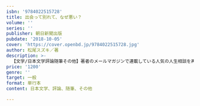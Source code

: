 ```yaml
---
isbn: '9784022515728'
title: 出会って別れて、なぜ悪い？
volume: ''
series: ''
publisher: 朝日新聞出版
pubdate: '2018-10-05'
cover: 'https://cover.openbd.jp/9784022515728.jpg'
author: 松尾スズキ／著
description: >-
  【文学/日本文学評論随筆その他】著者のメールマガジンで連載している人気の人生相談を再構成し「恋愛篇」と「人生篇」と２冊に分けて書籍化。こちらは「恋愛篇」。離婚、出戻り身生活を経て再婚、酸いも甘いも噛み分けた松尾スズキの至言にあふれる一冊。
price: '1200'
genre: ''
target: 一般
format: 単行本
content: 日本文学、評論、随筆、その他

---
```

